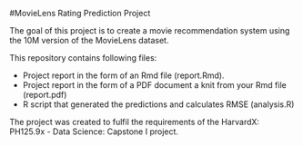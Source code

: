 #MovieLens Rating Prediction Project

The goal of this project is to create a movie recommendation system using the 10M version of the MovieLens dataset.

This repository contains following files:

- Project report in the form of an Rmd file (report.Rmd).
- Project report in the form of a PDF document a knit from your Rmd file (report.pdf)
- R script that generated the predictions and calculates RMSE (analysis.R)

The project was created to fulfil the requirements of the HarvardX: PH125.9x - Data Science: Capstone I project.
